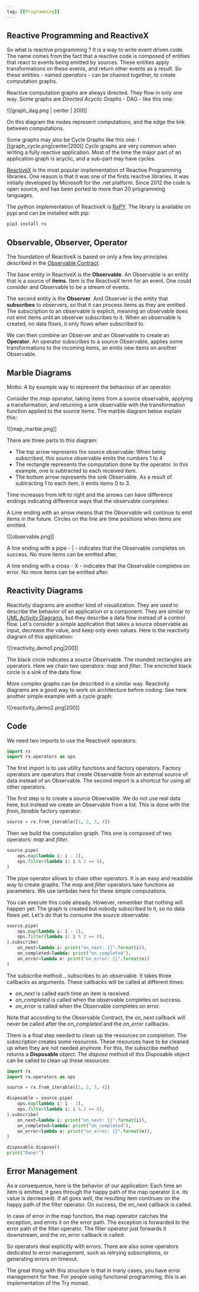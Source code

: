 ```yaml
---
tag: [[Programming]]
---
```

## Reactive Programming and ReactiveX

So what is reactive programming ? It is a way to write event driven code. The name comes from the fact that a reactive code is composed of entities that react to events being emitted by sources. These entities apply transformations on these events, and return other events as a result. So these entities - named _operators_ - can be chained together, to create computation graphs.

Reactive computation graphs are always directed. They flow in only one way. Some graphs are _Directed Acyclic Graphs_ - DAG - like this one:

![[graph_dag.png | center | 200]]

On this diagram the nodes represent computations, and the edge the link between computations.

Some graphs may also be Cycle Graphs like this one:
![[graph_cycle.png|center|200]]
Cycle graphs are very common when writing a fully reactive application. Most of the time the major part of an application graph is acyclic, and a sub-part may have cycles.

[ReactiveX](http://reactivex.io/) is the most popular implementation of Reactive Programming libraries. One reason is that it was one of the firsts reactive libraries. It was initially developed by Microsoft for the .net platform. Since 2012 the code is open source, and has been ported to more than 20 programming languages.

The python implementation of ReactiveX is [RxPY](https://github.com/ReactiveX/RxPY). The library is available on pypi and can be installed with pip:

```python
pip3 install rx
```

## Observable, Observer, Operator

The foundation of ReactiveX is based on only a few key principles described in the [Observable Contract](http://reactivex.io/documentation/contract.html).

The base entity in ReactiveX is the **Observable**. An Observable is an entity that is a source of **items**. Item is the ReactiveX term for an event. One could consider and Observable to be a stream of events.

The second entity is the **Observer**. And Observer is the entity that **subscribes** to observers, so that it can process items as they are emitted. The subscription to an observable is explicit, meaning an observable does not emit items until an observer subscribes to it. When an observable is created, no data flows, it only flows when subscribed to.

We can then combine an Observer and an Observable to create an **Operator**. An operator subscribes to a source Observable, applies some transformations to the incoming items, an emits new items on another Observable.

## Marble Diagrams

Motto: A by example way to represent the behaviour of an operator.

Consider the *map* operator, taking items from a source observable, applying a transformation, and returning a sink observable with the transformation function applied to the source items. The marble diagram below explain this:

![[map_marble.png]]

There are three parts to this diagram:
- The top arrow represents the source observable: When being subscribed, this source observable emits the numbers 1 to 4
- The rectangle represents the computation done by the operator. In this example, one is subtracted to each received item.
- The bottom arrow represents the sink Observable. As a result of subtracting 1 to each item, it emits items 0 to 3.

Time increases from left to right and the arrows can have difference endings indicating difference ways that the observable completes:

A Line ending with an arrow means that the Observable will continue to emit items in the future. Circles on the line are time positions when items are emitted.

![[observable.png]]

A line ending with a pipe - | - indicates that the Observable completes on success. No more items can be emitted after.

A line ending with a cross - X - indicates that the Observable completes on error. No more items can be emitted after.

## Reactivity Diagrams

Reactivity diagrams are another kind of visualization. They are used to describe the behavior of an application or a component. They are similar to [UML Activity Diagrams](https://en.wikipedia.org/wiki/Activity_diagram), but they describe a data flow instead of a control flow. Let's consider a simple application that takes a source observable as input, decrease the value, and keep only even values. Here is the reactivity diagram of this application:

![[reactivity_demo1.png|200]]

The black circle indicates a source Observable. The rounded rectangles are operators. Here we chain two operators: _map_ and _filter_. The encircled black circle is a sink of the data flow.

More complex graphs can be described in a similar way. Reactivity diagrams are a good way to work on architecture before coding. See here another simple example with a cycle graph:

![[reactivity_demo2.png|200]]

## Code

We need two imports to use the ReactiveX operators:
```python
import rx
import rx.operators as ops
```
The first import is to use utility functions and factory operators. Factory operators are operators that create Observable from an external source of data instead of an Observable. The second import is a shortcut for using all other operators.

The first step is to create a source Observable. We do not use real data here, but instead we create an Observable from a list. This is done with the _from_iterable_ factory operator:

```python
source = rx.from_iterable([1, 2, 3, 4])
```

Then we build the computation graph. This one is composed of two operators: _map_ and _filter_.

```python
source.pipe(
    ops.map(lambda i: i - 1),
    ops.filter(lambda i: i % 2 == 0),
)
```

The pipe operator allows to chain other operators. It is an easy and readable way to create graphs. The _map_ and _filter_ operators take functions as parameters. We use lambdas here for these simple computations.

You can execute this code already. However, remember that nothing will happen yet: The graph is created but nobody subscribed to it, so no data flows yet. Let's do that to consume the source observable:

```python
source.pipe(
    ops.map(lambda i: i - 1),
    ops.filter(lambda i: i % 2 == 0),
).subscribe(
    on_next=lambda i: print("on_next: {}".format(i)),
    on_completed=lambda: print("on_completed"),
    on_error=lambda e: print("on_error: {}".format(e))
)
```

The subscribe method... subscribes to an observable. It takes three callbacks as arguments. These callbacks will be called at different times:

-   _on_next_ is called each time an item is received.
-   _on_completed_ is called when the observable completes on success.
-   _on_error_ is called when the Observable completes on error.

Note that according to the Observable Contract, the _on_next_ callback will never be called after the _on_completed_ and the _on_error_ callbacks.

There is a final step needed to clean up the resources on completion. The subscription creates some resources. These resources have to be cleaned up when they are not needed anymore. For this, the subscribe method returns a **Disposable** object. The _dispose_ method of this Disposable object can be called to clean up these resources:

```python
import rx
import rx.operators as ops

source = rx.from_iterable([1, 2, 3, 4])

disposable = source.pipe(
    ops.map(lambda i: i - 1),
    ops.filter(lambda i: i % 2 == 0),
).subscribe(
    on_next=lambda i: print("on_next: {}".format(i)),
    on_completed=lambda: print("on_completed"),
    on_error=lambda e: print("on_error: {}".format(e)),
)

disposable.dispose()
print("Done!")
```

## Error Management
As a consequence, here is the behavior of our application: Each time an item is emitted, it goes through the happy path of the map operator (i.e. its value is decreased). If all goes well, the resulting item continues on the happy path of the filter operator. On success, the on_next callback is called.

In case of error in the map function, the map operator catches the exception, and emits it on the error path. The exception is forwarded to the error path of the filter operator. The filter operator just forwards it downstream, and the on_error callback is called.

So operators deal explicitly with errors. There are also some operators dedicated to error management, such as retrying subscriptions, or generating errors on timeout.

The great thing with this structure is that in many cases, you have error management for free. For people using functional programming, this is an implementation of the Try monad.